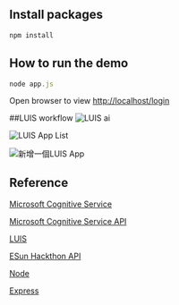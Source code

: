 ## Install packages
```js 
npm install
```

## How to run the demo
```js
node app.js
```
Open browser to view [http://localhost/login](http://localhost/login)

##LUIS workflow
![LUIS ai](Image/1.png)

![LUIS App List](Image/2.png)

![新增一個LUIS App](Image/3.png)

## Reference 
[Microsoft Cognitive Service](https://www.microsoft.com/cognitive-services/en-us/)

[Microsoft Cognitive Service API](https://www.microsoft.com/cognitive-services/en-us/documentation)

[LUIS](https://www.luis.ai/)

[ESun Hackthon API]()

[Node](https://nodejs.org/en/)

[Express](http://expressjs.com/zh-tw/)